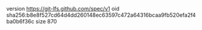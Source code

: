 version https://git-lfs.github.com/spec/v1
oid sha256:b8e8f527cd64d4dd260148ec63597c472a64316bcaa9fb520efa2f4ba0b6f36c
size 870
